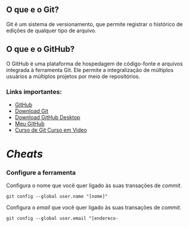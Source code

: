 ## O que e o Git?

Git é um sistema de versionamento, que permite registrar o histórico de edições de qualquer tipo de arquivo.

## O que e o GitHub?

O GitHub é uma plataforma de hospedagem de código-fonte e arquivos integrada à ferramenta Git. Ele permite a integralização de múltiplos usuários a múltiplos projetos por meio de repositórios.

### Links importantes:
- [GitHub](https://github.com/)
- [Download Git](https://git-scm.com/downloads)
- [Download GitHub Desktop](https://git-scm.com/downloads)
- [Meu GitHub](https://github.com/MaksonViini)
- [Curso de Git Curso em Video](https://www.youtube.com/playlist?list=PLHz_AreHm4dm7ZULPAmadvNhH6vk9oNZA)

# *Cheats*

### Configure a ferramenta

Configura o nome que você quer ligado às suas transações de *commit*.
```
git config --global user.name "[nome]"
```

Configura o *email* que você quer ligado às suas transações de *commit*.
```
git config --global user.email "[endereco-
